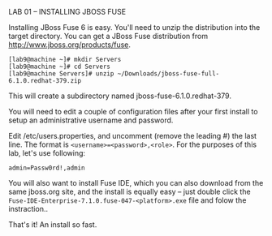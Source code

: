LAB 01 – INSTALLING JBOSS FUSE


Installing JBoss Fuse 6 is easy. You'll need to unzip the distribution into the target directory. 
You can get a JBoss Fuse distribution from http://www.jboss.org/products/fuse.

```
[lab9@machine ~]# mkdir Servers
[lab9@machine ~]# cd Servers
[lab9@machine Servers]# unzip ~/Downloads/jboss-fuse-full-6.1.0.redhat-379.zip
```
This will create a subdirectory named jboss-fuse-6.1.0.redhat-379.

You will need to edit a couple of configuration files after your first install to setup an administrative username and password.

Edit <JBoss Fuse Home>/etc/users.properties, and uncomment (remove the leading #) the last line. 
The format is `<username>=<password>,<role>`. For the purposes of this lab, let's use following:

```
admin=Passw0rd!,admin
```

You will also want to install Fuse IDE, which you can also download from the same jboss.org site, and the
install is equally easy – just double click the `Fuse-IDE-Enterprise-7.1.0.fuse-047-<platform>.exe` file and folow the instraction..

That's it! An install so fast.
